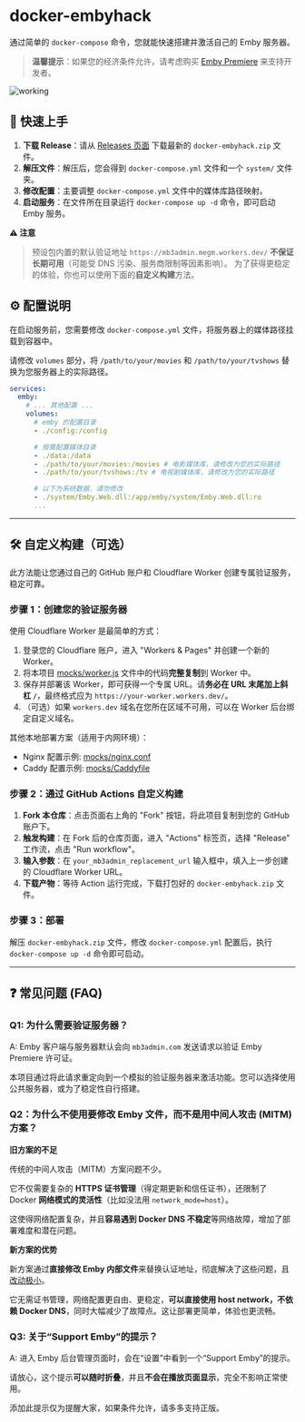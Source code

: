 # docker-embyhack

通过简单的 `docker-compose` 命令，您就能快速搭建并激活自己的 Emby 服务器。

> **温馨提示**：如果您的经济条件允许，请考虑购买 [Emby Premiere](https://emby.media/premiere.html) 来支持开发者。

![working](working.jpg)

## 🚀 快速上手

1.  **下载 Release**：请从 [Releases 页面](https://github.com/OpenGG/docker-embyhack/releases) 下载最新的 `docker-embyhack.zip` 文件。
2.  **解压文件**：解压后，您会得到 `docker-compose.yml` 文件和一个 `system/` 文件夹。
3.  **修改配置**：主要调整 `docker-compose.yml` 文件中的媒体库路径映射。
4.  **启动服务**：在文件所在目录运行 `docker-compose up -d` 命令，即可启动 Emby 服务。

**⚠️ 注意**

> 预设包内置的默认验证地址 `https://mb3admin.megm.workers.dev/` **不保证长期可用**（可能受 DNS 污染、服务商限制等因素影响）。
> 为了获得更稳定的体验，你也可以使用下面的**自定义构建**方法。

## ⚙️ 配置说明

在启动服务前，您需要修改 `docker-compose.yml` 文件，将服务器上的媒体路径挂载到容器中。

请修改 `volumes` 部分，将 `/path/to/your/movies` 和 `/path/to/your/tvshows` 替换为您服务器上的实际路径。

```yaml
services:
  emby:
    # ... 其他配置 ...
    volumes:
      # emby 的配置目录
      - ./config:/config

      # 按需配置媒体目录
      - ./data:/data
      - ./path/to/your/movies:/movies # 电影媒体库，请修改为您的实际路径
      - ./path/to/your/tvshows:/tv # 电视剧媒体库，请修改为您的实际路径

      # 以下为系统数据，请勿修改
      - ./system/Emby.Web.dll:/app/emby/system/Emby.Web.dll:ro
      ...
```
---

## 🛠️ 自定义构建（可选）

此方法能让您通过自己的 GitHub 账户和 Cloudflare Worker 创建专属验证服务，稳定可靠。

### 步骤 1：创建您的验证服务器

使用 Cloudflare Worker 是最简单的方式：

1.  登录您的 Cloudflare 账户，进入 "Workers & Pages" 并创建一个新的 Worker。
2.  将本项目 [mocks/worker.js](./mocks/worker.js) 文件中的代码**完整复制**到 Worker 中。
3.  保存并部署该 Worker，即可获得一个专属 URL。请**务必在 URL 末尾加上斜杠 `/`**，最终格式应为 `https://your-worker.workers.dev/`。
4.  （可选）如果 `workers.dev` 域名在您所在区域不可用，可以在 Worker 后台绑定自定义域名。

其他本地部署方案（适用于内网环境）：

* Nginx 配置示例: [mocks/nginx.conf](./mocks/nginx.conf)
* Caddy 配置示例: [mocks/Caddyfile](./mocks/Caddyfile)

### 步骤 2：通过 GitHub Actions 自定义构建

1.  **Fork 本仓库**：点击页面右上角的 "Fork" 按钮，将此项目复制到您的 GitHub 账户下。
2.  **触发构建**：在 Fork 后的仓库页面，进入 "Actions" 标签页，选择 "Release" 工作流，点击 "Run workflow"。
3.  **输入参数**：在 `your_mb3admin_replacement_url` 输入框中，填入上一步创建的 Cloudflare Worker URL。
4.  **下载产物**：等待 Action 运行完成，下载打包好的 `docker-embyhack.zip` 文件。

### 步骤 3：部署

解压 `docker-embyhack.zip` 文件，修改 `docker-compose.yml` 配置后，执行 `docker-compose up -d` 命令即可启动。

-----

## ❓ 常见问题 (FAQ)

### Q1: 为什么需要验证服务器？

A: Emby 客户端与服务器默认会向 `mb3admin.com` 发送请求以验证 Emby Premiere 许可证。

本项目通过将此请求重定向到一个模拟的验证服务器来激活功能。您可以选择使用公共服务器，或为了稳定性自行搭建。

### Q2：为什么不使用要修改 Emby 文件，而不是用中间人攻击 (MITM) 方案？

**旧方案的不足**

传统的中间人攻击（MITM）方案问题不少。

它不仅需要复杂的 **HTTPS 证书管理**（得定期更新和信任证书），还限制了 Docker **网络模式的灵活性**（比如没法用 `network_mode=host`）。

这使得网络配置复杂，并且**容易遇到 Docker DNS 不稳定**等网络故障，增加了部署难度和潜在问题。

**新方案的优势**

新方案通过**直接修改 Emby 内部文件**来替换认证地址，彻底解决了这些问题，且[改动极小](scripts/variables.yaml#L64..L70)。

它无需证书管理，网络配置更自由、更稳定，**可以直接使用 host network，不依赖 Docker DNS**，同时大幅减少了故障点。这让部署更简单，体验也更流畅。

### Q3: 关于“Support Emby”的提示？

A: 进入 Emby 后台管理页面时，会在“设置”中看到一个“Support Emby”的提示。

请放心，这个提示**可以随时折叠**，并且**不会在播放页面显示**，完全不影响正常使用。

添加此提示仅为提醒大家，如果条件允许，请多多支持正版。

